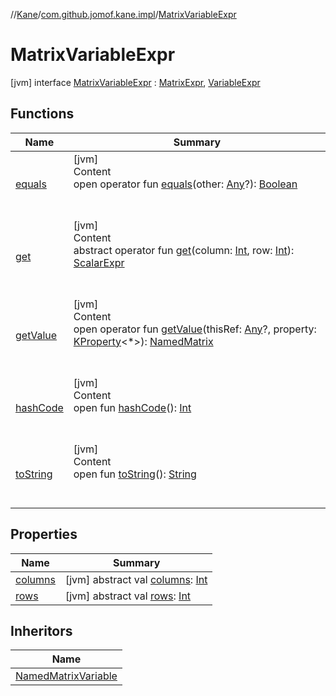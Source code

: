 //[Kane](../../index.md)/[com.github.jomof.kane.impl](../index.md)/[MatrixVariableExpr](index.md)



# MatrixVariableExpr  
 [jvm] interface [MatrixVariableExpr](index.md) : [MatrixExpr](../../com.github.jomof.kane/-matrix-expr/index.md), [VariableExpr](../-variable-expr/index.md)   


## Functions  
  
|  Name|  Summary| 
|---|---|
| <a name="kotlin/Any/equals/#kotlin.Any?/PointingToDeclaration/"></a>[equals](../../com.github.jomof.kane.impl.types/-double-algebraic-type/index.md#%5Bkotlin%2FAny%2Fequals%2F%23kotlin.Any%3F%2FPointingToDeclaration%2F%5D%2FFunctions%2F-2119759707)| <a name="kotlin/Any/equals/#kotlin.Any?/PointingToDeclaration/"></a>[jvm]  <br>Content  <br>open operator fun [equals](../../com.github.jomof.kane.impl.types/-double-algebraic-type/index.md#%5Bkotlin%2FAny%2Fequals%2F%23kotlin.Any%3F%2FPointingToDeclaration%2F%5D%2FFunctions%2F-2119759707)(other: [Any](https://kotlinlang.org/api/latest/jvm/stdlib/kotlin/-any/index.html)?): [Boolean](https://kotlinlang.org/api/latest/jvm/stdlib/kotlin/-boolean/index.html)  <br><br><br>
| <a name="com.github.jomof.kane/MatrixExpr/get/#kotlin.Int#kotlin.Int/PointingToDeclaration/"></a>[get](../../com.github.jomof.kane/-matrix-expr/get.md)| <a name="com.github.jomof.kane/MatrixExpr/get/#kotlin.Int#kotlin.Int/PointingToDeclaration/"></a>[jvm]  <br>Content  <br>abstract operator fun [get](../../com.github.jomof.kane/-matrix-expr/get.md)(column: [Int](https://kotlinlang.org/api/latest/jvm/stdlib/kotlin/-int/index.html), row: [Int](https://kotlinlang.org/api/latest/jvm/stdlib/kotlin/-int/index.html)): [ScalarExpr](../../com.github.jomof.kane/-scalar-expr/index.md)  <br><br><br>
| <a name="com.github.jomof.kane/MatrixExpr/getValue/#kotlin.Any?#kotlin.reflect.KProperty[*]/PointingToDeclaration/"></a>[getValue](../../com.github.jomof.kane/-matrix-expr/get-value.md)| <a name="com.github.jomof.kane/MatrixExpr/getValue/#kotlin.Any?#kotlin.reflect.KProperty[*]/PointingToDeclaration/"></a>[jvm]  <br>Content  <br>open operator fun [getValue](../../com.github.jomof.kane/-matrix-expr/get-value.md)(thisRef: [Any](https://kotlinlang.org/api/latest/jvm/stdlib/kotlin/-any/index.html)?, property: [KProperty](https://kotlinlang.org/api/latest/jvm/stdlib/kotlin.reflect/-k-property/index.html)<*>): [NamedMatrix](../-named-matrix/index.md)  <br><br><br>
| <a name="kotlin/Any/hashCode/#/PointingToDeclaration/"></a>[hashCode](../../com.github.jomof.kane.impl.types/-double-algebraic-type/index.md#%5Bkotlin%2FAny%2FhashCode%2F%23%2FPointingToDeclaration%2F%5D%2FFunctions%2F-2119759707)| <a name="kotlin/Any/hashCode/#/PointingToDeclaration/"></a>[jvm]  <br>Content  <br>open fun [hashCode](../../com.github.jomof.kane.impl.types/-double-algebraic-type/index.md#%5Bkotlin%2FAny%2FhashCode%2F%23%2FPointingToDeclaration%2F%5D%2FFunctions%2F-2119759707)(): [Int](https://kotlinlang.org/api/latest/jvm/stdlib/kotlin/-int/index.html)  <br><br><br>
| <a name="kotlin/Any/toString/#/PointingToDeclaration/"></a>[toString](../../com.github.jomof.kane.impl.types/-object-kane-type/-companion/index.md#%5Bkotlin%2FAny%2FtoString%2F%23%2FPointingToDeclaration%2F%5D%2FFunctions%2F-2119759707)| <a name="kotlin/Any/toString/#/PointingToDeclaration/"></a>[jvm]  <br>Content  <br>open fun [toString](../../com.github.jomof.kane.impl.types/-object-kane-type/-companion/index.md#%5Bkotlin%2FAny%2FtoString%2F%23%2FPointingToDeclaration%2F%5D%2FFunctions%2F-2119759707)(): [String](https://kotlinlang.org/api/latest/jvm/stdlib/kotlin/-string/index.html)  <br><br><br>


## Properties  
  
|  Name|  Summary| 
|---|---|
| <a name="com.github.jomof.kane.impl/MatrixVariableExpr/columns/#/PointingToDeclaration/"></a>[columns](index.md#%5Bcom.github.jomof.kane.impl%2FMatrixVariableExpr%2Fcolumns%2F%23%2FPointingToDeclaration%2F%5D%2FProperties%2F-2119759707)| <a name="com.github.jomof.kane.impl/MatrixVariableExpr/columns/#/PointingToDeclaration/"></a> [jvm] abstract val [columns](index.md#%5Bcom.github.jomof.kane.impl%2FMatrixVariableExpr%2Fcolumns%2F%23%2FPointingToDeclaration%2F%5D%2FProperties%2F-2119759707): [Int](https://kotlinlang.org/api/latest/jvm/stdlib/kotlin/-int/index.html)   <br>
| <a name="com.github.jomof.kane.impl/MatrixVariableExpr/rows/#/PointingToDeclaration/"></a>[rows](index.md#%5Bcom.github.jomof.kane.impl%2FMatrixVariableExpr%2Frows%2F%23%2FPointingToDeclaration%2F%5D%2FProperties%2F-2119759707)| <a name="com.github.jomof.kane.impl/MatrixVariableExpr/rows/#/PointingToDeclaration/"></a> [jvm] abstract val [rows](index.md#%5Bcom.github.jomof.kane.impl%2FMatrixVariableExpr%2Frows%2F%23%2FPointingToDeclaration%2F%5D%2FProperties%2F-2119759707): [Int](https://kotlinlang.org/api/latest/jvm/stdlib/kotlin/-int/index.html)   <br>


## Inheritors  
  
|  Name| 
|---|
| <a name="com.github.jomof.kane.impl/NamedMatrixVariable///PointingToDeclaration/"></a>[NamedMatrixVariable](../-named-matrix-variable/index.md)

